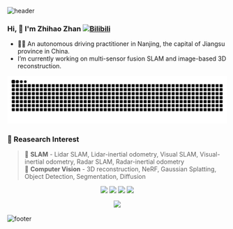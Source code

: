![header](https://capsule-render.vercel.app/api?type=waving&&color=gradient&height=80&section=header&fontSize=100)  

### Hi, 👋 I'm Zhihao Zhan <a href="https://space.bilibili.com/295095276/"><img src="https://storage.live.com/items/B149F35319CAD365!2136?authkey=ANFgi5h3UzMEHv8" alt="Bilibili" width = "20"></a>
- 🧑‍💻 An autonomous driving practitioner in Nanjing, the capital of Jiangsu province in China.
- I’m currently working on multi-sensor fusion SLAM and image-based 3D reconstruction.
 
![snake](https://raw.githubusercontent.com/zhan994/zhan994/output/github-contribution-grid-snake.svg)


### :orange_book: Reasearch Interest 

> 🔸 **SLAM** - Lidar SLAM, Lidar-inertial odometry, Visual SLAM, Visual-inertial odometry, Radar SLAM, Radar-inertial odometry  
> 🔸 **Computer Vision** - 3D reconstruction, NeRF, Gaussian Splatting, Object Detection, Segmentation, Diffusion

<div align="center">
 
 <img src="https://img.shields.io/badge/Python-3766AB?style=flat-square&logo=Python&logoColor=white"/></a>
 <img src="https://img.shields.io/badge/C++-00599C?style=flat-square&logo=C%2B%2B&logoColor=white"/></a>
 <img src="https://img.shields.io/badge/C-A8B9CC?style=flat-square&logo=C&logoColor=white"/></a>
 <img src="https://img.shields.io/badge/ROS-22314E?style=flat-square&logo=ROS&logoColor=white"/></a>

</div>

<div align="center">
 
 <img src="https://github-readme-stats.vercel.app/api/top-langs/?username=zhan994&layout=compact&langs_count=8"/>

</div>

![footer](https://capsule-render.vercel.app/api?type=waving&&color=gradient&height=80&section=footer&fontSize=100)
